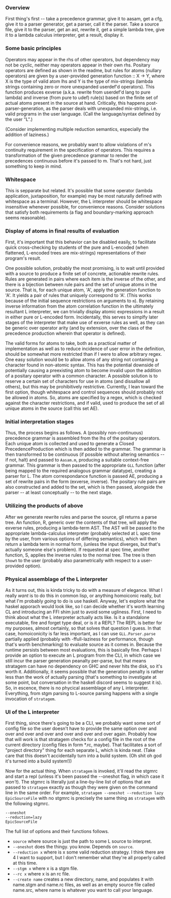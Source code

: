 ### Overview

First thing's first -- take a precedence grammar, give it to aasam, get a cfg, give it to a parser generator, get a parser, call it the parser.
Take a source file, give it to the parser, get an ast, rewrite it, get a simple lambda tree, give it to a lambda calculus interpreter, get a result, display it.

### Some basic principles

Operators may appear in the rhs of other operators, but dependency may not be cyclic, neither may operators appear in their own rhs.
Positary operators are defined as shown in the readme, but rules for atoms (nullary operators) are given by a user-provided generation function :: X -> Y, where X is the type of valid atom lhs and Y is the type of mix-strings (lambda strings containing zero or more unexpanded userdef'd operators). This function produces exverse (a.k.a. rewrite from userdef'd lang to pure lambda) and inverse (from pure to udef) rule(s) based on the finite set of actual atoms present in the source at hand. Critically, this happens post-parser-generation, as the parser deals with unexpanded mix-strings, i.e. valid programs in the user language. (Call the language/syntax defined by the user "L".)

(Consider implementing multiple reduction semantics, especially the addition of laziness.)

For convenience reasons, we probably want to allow violations of m's continuity requirement in the specification of operators. This requires a transformation of the given precedence grammar to render the precedences continuous before it's passed to m. That's not hard, just something to keep in mind.

### Whitespace
This is sepparate but related. It's possible that some operator (lambda application, juxtaposition, for example) may be most naturally defined with whitespace as a terminal. However, the L interpreter should be whitespace insensitive whenever possible, for convenience reasons. Consider solutions that satisfy both requirements (a flag and boundary-marking approach seems reasonable).

### Display of atoms in final results of evaluation

First, it's important that this behavior can be disabled easily, to facilitate quick cross-checking by students of the pure and L-encoded (when flattened, L-encoded trees are mix-strings) representations of their program's result.

One possible solution, probably the most promising, is to wait until provided with a source to produce a finite set of concrete, actionable rewrite rules. Rules are generated in pairs where each item is the inverse of the other, and there is a bijection between rule pairs and the set of unique atoms in the source. That is, for each unique atom, 'A', apply the generation function to 'A'. It yields a pair of rules that uniquely correspond to 'A'. (This works because of the initial sequence restrictions on arguments to `m`). By retaining inverse information from the atom correlation function in the ultimately resultant L interpreter, we can trivially display atomic expressions in a result in either pure or L-encoded form. Incidentally, this serves to simplfy later stages of the interpreter that make use of exverse rules as well, as they can be generic over operator arity (and by extension, over the class of the precedence production wherein that operator is defined).

The valid forms for atoms to take, both as a practical matter of implementation as well as to reduce incidence of user error in the definition, should be somewhat more restricted than if I were to allow arbitrary regex. One easy solution would be to allow atoms of any string not containing a character found in non-atomic syntax. This has the potential downside of potentially causing a preexisting atom to become invalid upon the addition of a positary operator with a common character. A possible solution is to reserve a certain set of characters for use in atoms (and dissallow all others), but this may be prohibitively restrictive. Currently, I lean toward the first option, though whitespace and control sequences should probably not be allowed in atoms. So, atoms are specified by a regex, which is checked against the character restrictions, and if valid, used to produce the set of all unique atoms in the source (call this set AE).

### Initial interpretation stages

Thus, the process begins as follows.
A (possibly non-continuous) precedence grammar is assembled from the lhs of the positary operators. Each unique atom is collected and used to generate a Closed PrecedenceProduction which is then added to the grammar. The grammar is then transformed to be continuous (if possible without altering semantics -- if not, halt) and passed to `Aasam.m`, producing a suitable context-free grammar. This grammar is then passed to the appropriate `GLL` function (after being mapped to the required analogous grammar datatype), creating a parser for L. The atom correspondance function is passed AE, producing a set of rewrite pairs in the form (exverse, inverse). The positary rule pairs are also constructed and added to the set, which is then passed, alongside the parser -- at least conceptually -- to the next stage.

### Utilizing the products of above

After we generate rewrite rules and parse the source, gll returns a parse tree. An function, R, generic over the contents of that tree, will apply the exverse rules, producing a lambda-term AST. The AST will be passed to the appropriate lambda-calculus interpreter (probably selected at L spec time by the user, from various options of differing semantics), which will then return a lambda term in normal form, (unless the input diverges, but that's actually someone else's problem). If requested at spec time, another function, S, applies the inverse rules to the normal tree. The tree is then `Show`n to the user (probably also parametrically with respect to a user-provided option).

### Physical assemblage of the L interpreter

As it turns out, this is kinda tricky to do with a measure of elegance. What I really _want_ is to do this in common lisp, or anything homoiconic really, but what I'm probably _going_ to do is use haskell. Anyway, let's explore what the haskel apporach would look like, so I can decide whether it's worth learning CL and introducing an FFI shim just to avoid some ugliness. First, I need to think about what the L interpreter actually acts like. Is it a standalone executable, fire and forget type deal, or is it a REPL? The REPL is better for my purposes, almost certainly, so that solves that question I guess. In that case, homoiconicity is far less important, as I can use `GLL.Parser.parse` partially applied (probably with -ffull-laziness for performance, though that's worth benchmarking) to evaluate source as it comes in. Because the runtime persists between most evaluations, this is basically fine. Perhaps I provide an option to execute an L program from the CLI, in which case we still incur the parser generation peanalty per-parse, but that means stratagem can have no dependency on GHC and never hits the disk, so it's worth it. Additionally, it seems possible that the generation penalty is rather less than the work of actually parsing (that's something to investigate at some point, but conversation in the haskell discord seems to suggest it is). So, in escence, there is no phycical assemblage of any L interpreter. Everything, from stgm parsing to L-source parsing happens with a single invocation of `stratagem`.

### UI of the L interpreter

First thing, since there's going to be a CLI, we probably want some sort of config file so the user doesn't have to provide the same option over and over and over and over and over and over and over again. Probably how that will work is that stratagem checks for a config file in the root of the current directory (config files in form *.rc, maybe). That facilitates a sort of "project directory" thing for each separate L, which is kinda neat. (Take care that this doesn't accidentally turn into a build system. (Oh shit oh god it's turned into a build system!))

Now for the actual thing. When `stratagem` is invoked, it'll read the stgmrc and start a repl (unless it's been passed the --oneshot flag, in which case it _won't_). The stgmrc is literally just a line-by-line list of options that are passed to `stratagem` exactly as though they were given on the command line in the same order. For example, `stratagem --oneshot --reduction lazy EpicSourceFile` with no stgmrc is precisely the same thing as `stratagem` with the following stgmrc.

```
--oneshot
--reduction=lazy
EpicSourceFile
```
The full list of options and their functions follows.

- `source` where source is just the path to some L source to interpret.
- `--oneshot` does the thingy. you know. Depends on `source`.
- `--reduction x` where is x some valid reduction strategy. I think there are 4 I want to support, but I don't remember what they're all properly called at this time.
- `--stgm x` where x is a stgm file.
- `--rc x` where x is an rc file.
- `--create name` creates a new directory, name, and populates it with name.stgm and name.rc files, as well as an empty source file called name.src, where name is whatever you want to call your language.
